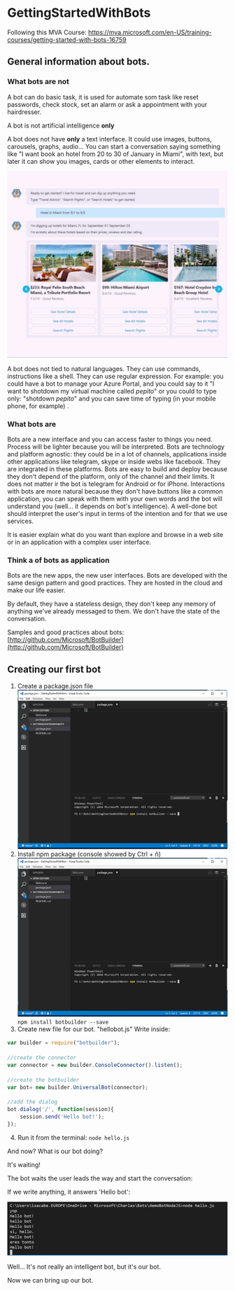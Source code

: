 # GettingStartedWithBots
Following this MVA Course: https://mva.microsoft.com/en-US/training-courses/getting-started-with-bots-16759

## General information about bots.

### What bots are not
A bot can do basic task, it is used for automate som task like reset passwords, check stock, set an alarm or ask a appointment with your hairdresser. 

A bot is not artificial intelligence **only** 

A bot does not have **only** a text interface. 
It could use images, buttons, carousels, graphs, audio...
You can start a conversation saying something like "I want book an hotel from 20 to 30 of January in Miami", with text, but later it can show you images, cards or other elements to interact.

![Screenshot cards](/images/hotel1.png)

A bot does not tied to natural languages. They can use commands, instructions like a shell. They can use regular expression. 
For example: you could have a bot to manage your Azure Portal, and you could say to it "I want to shotdown my virtual machine called *pepito*" or you could to type only: "shotdown *pepito*" and you can save time of typing (in your mobile phone, for example) .

### What bots are
Bots are a new interface and you can access faster to things you need. Process will be lighter because you will be interpreted.
Bots are technology and platform agnostic: they could be in a lot of channels, applications inside other applications like telegram, skype or inside webs like facebook. They are integrated in these platforms.
Bots are easy to build and deploy because they don't depend of the platform, only of the channel and their limits. It does not matter ir the bot is telegram for Android or for iPhone. 
Interactions with bots are more natural because they don't have buttons like a common application, you can speak with them with your own words and the bot will understand you (well... it depends on bot's intelligence).
A well-done bot should interpret the user's input in terms of the intention and for that we use services.

It is easier explain what do you want than explore and browse in a web site or in an application with a complex user interface.

### Think a of bots as application
Bots are the new apps, the new user interfaces.
Bots are developed with the same design pattern and good practices. They are hosted in the cloud and make our life easier. 

By default, they have a stateless design, they don't keep any memory of anything we've already messaged to them. We don't have the state of the conversation. 

Samples and good practices about bots: [http://github.com/Microsoft/BotBuilder](http://github.com/Microsoft/BotBuilder)

## Creating our first bot
1) Create a package.json file
![Visual Studio Code, new file](/images/bot2.png)
2) Install npm package  (console showed by Ctrl + ñ)
![Visual Studio Code, console](/images/console3.png)
`npm install botbuilder --save`
3) Create new file for our bot. "hellobot.js"
Write inside:

```javascript
var builder = require("botbuilder");

//create the connector
var connector = new builder.ConsoleConnector().listen();

//create the botbuilder
var bot= new builder.UniversalBot(connector);

//add the dialog
bot.dialog('/', function(session){
    session.send('Hello bot!');
});
```
4) Run it from the terminal:
`node hello.js`

And now?
What is our bot doing?

It's waiting!

The bot waits the user leads the way and start the conversation:

If we write anything, it answers 'Hello bot':

![Visual Studio Code, console, bot running](/images/run4.png)

Well... It's not really an intelligent bot, but it's our bot. 

Now we can bring up our bot.